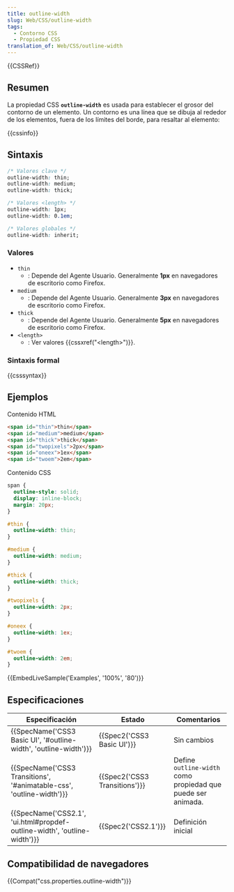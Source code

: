 ```yaml
---
title: outline-width
slug: Web/CSS/outline-width
tags:
  - Contorno CSS
  - Propiedad CSS
translation_of: Web/CSS/outline-width
---
```


{{CSSRef}}

## Resumen

La propiedad CSS **`outline-width`** es usada para establecer el grosor del contorno de un elemento. Un contorno es una línea que se dibuja al rededor de los elementos, fuera de los límites del borde, para resaltar al elemento:

{{cssinfo}}

## Sintaxis

```css
/* Valores clave */
outline-width: thin;
outline-width: medium;
outline-width: thick;

/* Valores <length> */
outline-width: 1px;
outline-width: 0.1em;

/* Valores globales */
outline-width: inherit;
```

### Valores

- `thin`
  - : Depende del Agente Usuario. Generalmente **1px** en navegadores de escritorio como Firefox.
- `medium`
  - : Depende del Agente Usuario. Generalmente **3px** en navegadores de escritorio como Firefox.
- `thick`
  - : Depende del Agente Usuario. Generalmente **5px** en navegadores de escritorio como Firefox.
- `<length>`
  - : Ver valores {{cssxref("&lt;length&gt;")}}.

### Sintaxis formal

{{csssyntax}}

## Ejemplos

Contenido HTML

```html
<span id="thin">thin</span>
<span id="medium">medium</span>
<span id="thick">thick</span>
<span id="twopixels">2px</span>
<span id="oneex">1ex</span>
<span id="twoem">2em</span>
```

Contenido CSS

```css
span {
  outline-style: solid;
  display: inline-block;
  margin: 20px;
}

#thin {
  outline-width: thin;
}

#medium {
  outline-width: medium;
}

#thick {
  outline-width: thick;
}

#twopixels {
  outline-width: 2px;
}

#oneex {
  outline-width: 1ex;
}

#twoem {
  outline-width: 2em;
}
```

{{EmbedLiveSample('Examples', '100%', '80')}}

## Especificaciones

| Especificación                                                                                   | Estado                                   | Comentarios                                                  |
| ------------------------------------------------------------------------------------------------ | ---------------------------------------- | ------------------------------------------------------------ |
| {{SpecName('CSS3 Basic UI', '#outline-width', 'outline-width')}}             | {{Spec2('CSS3 Basic UI')}}     | Sin cambios                                                  |
| {{SpecName('CSS3 Transitions', '#animatable-css', 'outline-width')}}     | {{Spec2('CSS3 Transitions')}} | Define `outline-width` como propiedad que puede ser animada. |
| {{SpecName('CSS2.1', 'ui.html#propdef-outline-width', 'outline-width')}} | {{Spec2('CSS2.1')}}                 | Definición inicial                                           |

## Compatibilidad de navegadores

{{Compat("css.properties.outline-width")}}
